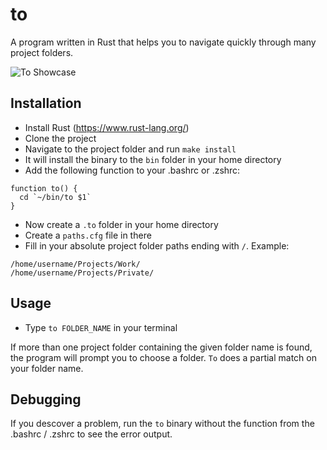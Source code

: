 # to

A program written in Rust that helps you to navigate quickly through many project folders.

![To Showcase](http://dennis-schneider.com/downloads/to_showcase.gif)

## Installation

* Install Rust (https://www.rust-lang.org/)
* Clone the project
* Navigate to the project folder and run `make install`
* It will install the binary to the `bin` folder in your home directory
* Add the following function to your .bashrc or .zshrc:

```
function to() {
  cd `~/bin/to $1`
}
```

* Now create a `.to` folder in your home directory
* Create a `paths.cfg` file in there
* Fill in your absolute project folder paths ending with `/`. Example:

```
/home/username/Projects/Work/
/home/username/Projects/Private/
```

## Usage

* Type `to FOLDER_NAME` in your terminal

If more than one project folder containing the given folder name is found, the
program will prompt you to choose a folder. `To` does a partial match on
your folder name.


## Debugging

If you descover a problem, run the `to` binary without the function from the
.bashrc / .zshrc to see the error output.
